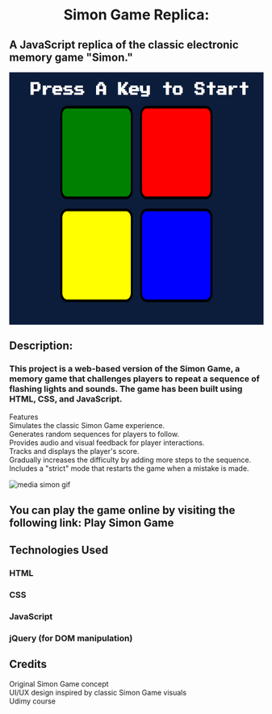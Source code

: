 <h1 align="center">Simon Game Replica: </h1>

<h2>A JavaScript replica of the classic electronic memory game "Simon."</h2>
<img align="center" alt="screenshot" width="100%" height= "500" src= "screen.png">

<h2>Description:</h2>

<h3>This project is a web-based version of the Simon Game, a memory game that challenges players to repeat a sequence of flashing lights and sounds. The game has been built using HTML, CSS, and JavaScript.</h3>

<p>Features <br>
Simulates the classic Simon Game experience.<br>
Generates random sequences for players to follow. <br>
Provides audio and visual feedback for player interactions.<br>
Tracks and displays the player's score.<br>
Gradually increases the difficulty by adding more steps to the sequence.<br>
Includes a "strict" mode that restarts the game when a mistake is made.</p>


<img align="center" alt="media simon gif" width="100%" height= "500" src= "https://media.tenor.com/KPTI9TNVD-UAAAAC/sml-jeffy.gif">


<h2>You can play the game online by visiting the following link: Play Simon Game</h2>


<h2>Technologies Used</h2>
<h3>HTML</h3>
<h3>CSS</h3>
<h3>JavaScript</h3>
<h3>jQuery (for DOM manipulation)</h3>


<h2>Credits</h2>
<p>Original Simon Game concept<br>
  UI/UX design inspired by classic Simon Game visuals<br>
  Udimy course<br>
</p>
  

